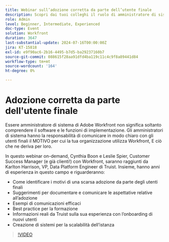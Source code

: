 ```yaml
---
title: Webinar sull’adozione corretta da parte dell’utente finale
description: Scopri dai tuoi colleghi il ruolo di amministratore di sistema di Adobe Workfront. Nel nostro webinar on-demand, Truist offre suggerimenti su come migliorare l’adozione degli utenti, una comunicazione efficace e informazioni sul mondo reale.
role: Admin
level: Beginner, Intermediate, Experienced
doc-type: Event
solution: Workfront
duration: 3647
last-substantial-update: 2024-07-16T00:00:00Z
jira: KT-15818
exl-id: e9f90ac6-2b16-4495-b7d5-ba29237160b7
source-git-commit: 088615f28aa91dfd4ba119c11c4c9f8a89441d84
workflow-type: tm+mt
source-wordcount: '164'
ht-degree: 0%

---
```


# Adozione corretta da parte dell&#39;utente finale

Essere amministratore di sistema di Adobe Workfront non significa soltanto comprendere il software e le funzioni di implementazione. Gli amministratori di sistema hanno la responsabilità di comunicare in modo chiaro con gli utenti finali il MOTIVO per cui la tua organizzazione utilizza Workfront, E ciò che ne deriva per loro.

In questo webinar on-demand, Cynthia Boon e Leslie Spier, Customer Success Manager (e già clienti!) con Workfront, saranno raggiunti da Karlton Harrison, VP, Data Platform Engineer di Truist. Insieme, hanno anni di esperienza in questo campo e riguarderanno:

* Come identificare i motivi di una scarsa adozione da parte degli utenti finali
* Suggerimenti per documentare e comunicare le aspettative relative all’adozione
* Esempi di comunicazioni efficaci
* Best practice per la formazione
* Informazioni reali da Truist sulla sua esperienza con l’onboarding di nuovi utenti
* Creazione di sistemi per la scalabilità dell’istanza

>[!VIDEO](https://video.tv.adobe.com/v/3431012/?learn=on)
